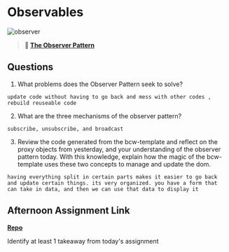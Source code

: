 # Observables

![observer](https://bcw.blob.core.windows.net/public/img/journals/8014045611652045)

> **📖 [The Observer Pattern](https://codeworksacademy.com/fs-student-guide/resources/wk3/04-Observer-Pattern)**

## Questions

1. What problems does the Observer Pattern seek to solve?

```
update code without having to go back and mess with other codes , rebuild reuseable code
```

2. What are the three mechanisms of the observer pattern?

```
subscribe, unsubscribe, and broadcast
```

3. Review the code generated from the bcw-template and reflect on the proxy objects from yesterday, and your understanding of the observer pattern today. With this knowledge, explain how the magic of the bcw-template uses these two concepts to manage and update the dom.

```
having everything split in certain parts makes it easier to go back and update certain things. its very organized. you have a form that can take in data, and then we can use that data to display it
```
## Afternoon Assignment Link

**[Repo](https://github.com/TriLe1122/Rain-Money>)**

Identify at least 1 takeaway from today's assignment
